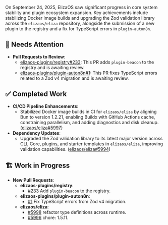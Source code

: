 On September 24, 2025, ElizaOS saw significant progress in core system stability and plugin ecosystem expansion. Key achievements include stabilizing Docker image builds and upgrading the Zod validation library across the `elizaos/eliza` repository, alongside the submission of a new plugin to the registry and a fix for TypeScript errors in `plugin-auton8n`.

## 🚨 Needs Attention
- **Pull Requests to Review**:
    - [elizaos-plugins/registry#233](https://github.com/elizaos-plugins/registry/pull/233): This PR adds `plugin-beacon` to the registry and is awaiting review.
    - [elizaos-plugins/plugin-auton8n#1](https://github.com/elizaos-plugins/plugin-auton8n/pull/1): This PR fixes TypeScript errors related to a Zod v4 migration and is awaiting review.

## ✅ Completed Work
- **CI/CD Pipeline Enhancements**:
    - Stabilized Docker image builds in CI for `elizaos/eliza` by aligning Bun to version 1.2.21, enabling Buildx with GitHub Actions cache, constraining parallelism, and adding diagnostics and disk cleanup. ([elizaos/eliza#5997](https://github.com/elizaos/eliza/pull/5997))
- **Dependency Updates**:
    - Upgraded the Zod validation library to its latest major version across CLI, Core, plugins, and starter templates in `elizaos/eliza`, improving validation capabilities. ([elizaos/eliza#5994](https://github.com/elizaos/eliza/pull/5994))

## 🏗️ Work in Progress
- **New Pull Requests**:
    - **elizaos-plugins/registry**:
        - [#233](https://github.com/elizaos-plugins/registry/pull/233) Add `plugin-beacon` to the registry.
    - **elizaos-plugins/plugin-auton8n**:
        - [#1](https://github.com/elizaos/plugin-auton8n/pull/1) Fix TypeScript errors from Zod v4 migration.
    - **elizaos/eliza**:
        - [#5998](https://github.com/elizaos/eliza/pull/5998) refactor type definitions across runtime.
        - [#5996](https://github.com/elizaos/eliza/pull/5996) chore: 1.5.11.